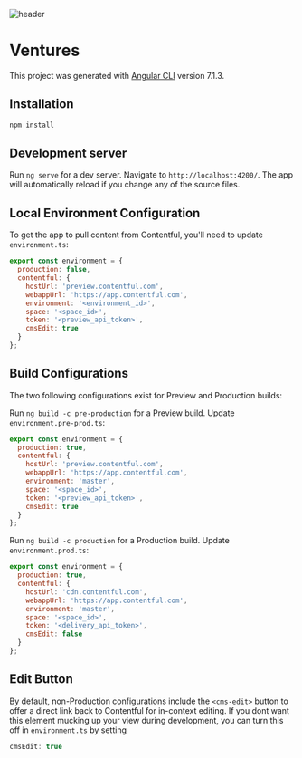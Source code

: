 ![header](http://citi.com/ventures/images/hero-v-arrow.svg)

# Ventures

This project was generated with [Angular CLI](https://github.com/angular/angular-cli) version 7.1.3.

## Installation
```sh
npm install
```

## Development server

Run `ng serve` for a dev server. Navigate to `http://localhost:4200/`. The app will automatically reload if you change any of the source files.

## Local Environment Configuration
To get the app to pull content from Contentful, you'll need to update `environment.ts`:

```js
export const environment = {
  production: false,
  contentful: {
    hostUrl: 'preview.contentful.com',
    webappUrl: 'https://app.contentful.com',
    environment: '<environment_id>',
    space: '<space_id>',
    token: '<preview_api_token>',
    cmsEdit: true
  }
};
```

## Build Configurations
The two following configurations exist for Preview and Production builds:

Run `ng build -c pre-production` for a Preview build. Update `environment.pre-prod.ts`:

```js
export const environment = {
  production: true,
  contentful: {
    hostUrl: 'preview.contentful.com',
    webappUrl: 'https://app.contentful.com',
    environment: 'master',
    space: '<space_id>',
    token: '<preview_api_token>',
    cmsEdit: true
  }
};
```

Run `ng build -c production` for a Production build. Update `environment.prod.ts`:

```js
export const environment = {
  production: true,
  contentful: {
    hostUrl: 'cdn.contentful.com',
    webappUrl: 'https://app.contentful.com',
    environment: 'master',
    space: '<space_id>',
    token: '<delivery_api_token>',
    cmsEdit: false
  }
};
```

## Edit Button

By default, non-Production configurations include the `<cms-edit>` button to offer a direct link back to Contentful for in-context editing.
If you dont want this element mucking up your view during development, you can turn this off in `environment.ts` by setting 
```js 
cmsEdit: true
```
